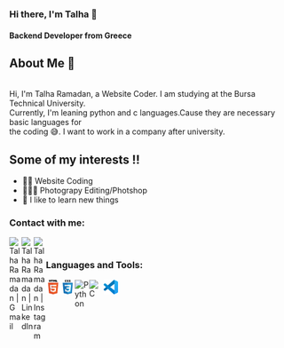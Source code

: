 <h3 align="left"> Hi there, I'm Talha 👋</h3>
<h4 align="left">Backend Developer from Greece</h4>

## About Me 📝
<br> Hi, I'm Talha Ramadan, a Website Coder. I am studying at the Bursa Technical University.</br>
 Currently, I'm leaning python and c languages.Cause they are necessary basic languages for</br>
 the coding 😅. I want to work in a company after university.

## Some of my interests !!

- 👨‍💻 Website Coding
- 👨🏻‍🎨 Photograpy Editing/Photshop
- 🌱 I like to learn new things

### Contact with me:

<a href="mailto:talharamadan02@gmail.com"><img align="left" alt="Talha Ramadan | Gmail" width="22px" src="https://cdn.jsdelivr.net/npm/simple-icons@3.13.0/icons/gmail.svg" /></a>
[<img align="left" alt="Talha Ramadan | LinkedIn" width="22px" src="https://cdn.jsdelivr.net/npm/simple-icons@v3/icons/linkedin.svg" />][linkedin]
[<img align="left" alt="Talha Ramadan | Instagram" width="22px" src="https://cdn.jsdelivr.net/npm/simple-icons@v3/icons/instagram.svg" />][instagram]

<br>

### Languages and Tools:

<img align="left" alt="HTML5" width="26px" src="https://raw.githubusercontent.com/github/explore/80688e429a7d4ef2fca1e82350fe8e3517d3494d/topics/html/html.png" />
<img align="left" alt="CSS3" width="26px" src="https://raw.githubusercontent.com/github/explore/80688e429a7d4ef2fca1e82350fe8e3517d3494d/topics/css/css.png" />
<img align="left" alt="Python" width="26px" src="https://cdn3.iconfinder.com/data/icons/logos-and-brands-adobe/512/267_Python-512.png" />
<img align="left" alt="C" width="26px" src="https://cdn.iconscout.com/icon/free/png-512/c-programming-569564.png" />
<img align="left" alt="Visual Studio Code" width="26px" src="https://raw.githubusercontent.com/github/explore/80688e429a7d4ef2fca1e82350fe8e3517d3494d/topics/visual-studio-code/visual-studio-code.png" />


<br>

[instagram]: https://instagram.com/talha___ra
[linkedin]: https://linkedin.com/in/talha-ramadan-17910b1ba/

